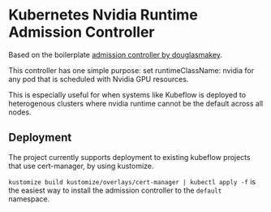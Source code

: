 # Kubernetes Nvidia Runtime Admission Controller
Based on the boilerplate [admission controller by douglasmakey](https://github.com/douglasmakey/admissioncontroller).

This controller has one simple purpose: set runtimeClassName: nvidia for any pod that is scheduled with Nvidia GPU resources.

This is especially useful for when systems like Kubeflow is deployed to heterogenous clusters where nvidia runtime cannot be the default across all nodes.


## Deployment
The project currently supports deployment to existing kubeflow projects that use cert-manager, by using kustomize.

`kustomize build kustomize/overlays/cert-manager | kubectl apply -f` is the easiest way to install the admission controller to the `default` namespace.